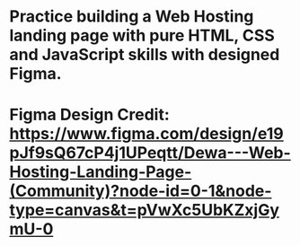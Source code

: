 # Practice building a Web Hosting landing page with pure HTML, CSS and JavaScript skills with designed Figma.
# Figma Design Credit: https://www.figma.com/design/e19pJf9sQ67cP4j1UPeqtt/Dewa---Web-Hosting-Landing-Page-(Community)?node-id=0-1&node-type=canvas&t=pVwXc5UbKZxjGymU-0